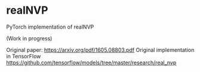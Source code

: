# realNVP
PyTorch implementation of realNVP

(Work in progress)

Original paper: <https://arxiv.org/pdf/1605.08803.pdf>
Original implementation in TensorFlow <https://github.com/tensorflow/models/tree/master/research/real_nvp> 
